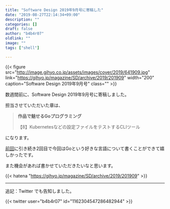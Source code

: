 ```yaml
---
title: "Software Design 2019年9月号に寄稿した"
date: "2019-08-27T22:14:34+09:00"
description: ""
categories: []
draft: false
author: "b4b4r07"
oldlink: ""
image: ""
tags: ["shell"]

---
```


{{< figure
src="http://image.gihyo.co.jp/assets/images/cover/2019/641909.jpg"
link="https://gihyo.jp/magazine/SD/archive/2019/201909"
width="200"
caption="Software Design 2019年9月号"
class="" >}}

数週間前に、Software Design 2019年9月号に寄稿しました。

担当させていただいた章は、


>**作品で魅せるGoプログラミング**
>
>【8】Kubernetesなどの設定ファイルをテストするCLIツール

になります。

[前回](https://tellme.tokyo/post/2017/08/05/sd1707/)に引き続き2回目で今回はGoという好きな言語について書くことができて嬉しかったです。

また機会があれば書かせていただきたいなと思います。

{{< hatena "https://gihyo.jp/magazine/SD/archive/2019/201909" >}}

---

追記：Twitter でも告知しました。

{{< twitter user="b4b4r07" id="1162304547286482944" >}}
